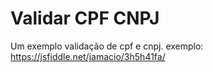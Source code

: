 # Validar CPF CNPJ
Um exemplo validação de cpf e cnpj.
exemplo: https://jsfiddle.net/jamacio/3h5h41fa/
